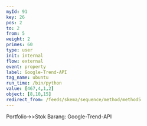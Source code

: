 ```yaml
---
myId: 91
key: 26
pos: 2
to: 2
from: 5
weight: 2
primes: 60
type: user
init: internal
flow: external
event: property
label: Google-Trend-API
tag_name: ubuntu
run_time: /bin/python
value: [467,4,1,2]
object: [8,10,15]
redirect_from: /feeds/skema/sequence/method/method5
---
```

Portfolio->>Stok Barang: Google-Trend-API
